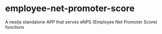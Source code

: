 # employee-net-promoter-score
A nestjs standalone APP that serves eNPS (Employee Net Promoter Score) functions
